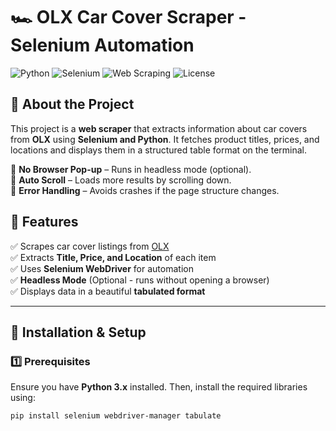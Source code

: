 # 🏎️ OLX Car Cover Scraper - Selenium Automation

![Python](https://img.shields.io/badge/Python-3.x-blue?logo=python)
![Selenium](https://img.shields.io/badge/Selenium-Automation-green?logo=selenium)
![Web Scraping](https://img.shields.io/badge/Web%20Scraping-OLX-orange)
![License](https://img.shields.io/badge/License-MIT-blue)

## 📌 About the Project
This project is a **web scraper** that extracts information about car covers from **OLX** using **Selenium and Python**. It fetches product titles, prices, and locations and displays them in a structured table format on the terminal.  

🔹 **No Browser Pop-up** – Runs in headless mode (optional).  
🔹 **Auto Scroll** – Loads more results by scrolling down.  
🔹 **Error Handling** – Avoids crashes if the page structure changes.  

## 🚀 Features
✅ Scrapes car cover listings from [OLX](https://www.olx.in/)  
✅ Extracts **Title, Price, and Location** of each item  
✅ Uses **Selenium WebDriver** for automation  
✅ **Headless Mode** (Optional - runs without opening a browser)  
✅ Displays data in a beautiful **tabulated format**  

---

## 🔧 Installation & Setup

### **1️⃣ Prerequisites**
Ensure you have **Python 3.x** installed. Then, install the required libraries using:

```sh
pip install selenium webdriver-manager tabulate
